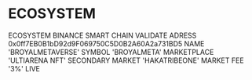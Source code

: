 # ECOSYSTEM
ECOSYSTEM BINANCE SMART CHAIN 
VALIDATE ADRESS 0x0ff7EB0B1bD92d9F069750C5D0B2A60A2a731BD5
NAME 'BROYALMETAVERSE'
SYMBOL 'BROYALMETA'
MARKETPLACE 'ULTIARENA NFT'
SECONDARY MARKET 'HAKATRIBEONE'
MARKET FEE '3%'
LIVE
 
